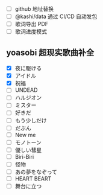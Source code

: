 - [ ] github 地址替换
- [ ] @kashi/data 通过 CI/CD 自动发包
- [ ] 歌词导出 PDF
- [ ] 歌词进度模式

## yoasobi 超现实歌曲补全
- [x] 夜に駆ける
- [x] アイドル
- [x] 祝福
- [ ] UNDEAD
- [ ] ハルジオン
- [ ] ミスター
- [ ] 好きだ
- [ ] もう少しだけ
- [ ] だぶん
- [ ] New me
- [ ] モノトーン
- [ ] 優しい彗星
- [ ] Biri-Biri
- [ ] 怪物
- [ ] あの夢をなぞって
- [ ] HEART BEART
- [ ] 舞台に立つ